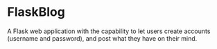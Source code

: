 # FlaskBlog
 A Flask web application with the capability to let users create accounts (username and password), and post what they have on their mind.
